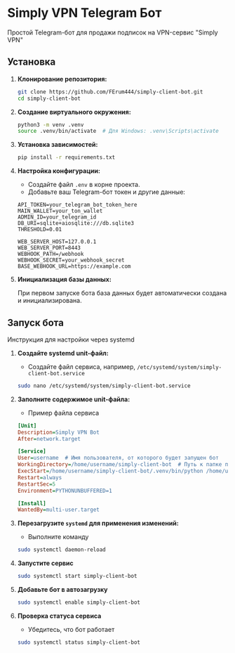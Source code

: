 
# Simply VPN Telegram Бот

Простой Telegram-бот для продажи подписок на VPN-сервис "Simply VPN"

## Установка

1. **Клонирование репозитория:**

    ```bash
    git clone https://github.com/FErum444/simply-client-bot.git
    cd simply-client-bot
    ```

2. **Создание виртуального окружения:**

    ```bash
    python3 -m venv .venv
    source .venv/bin/activate  # Для Windows: .venv\Scripts\activate
    ```

3. **Установка зависимостей:**

    ```bash
    pip install -r requirements.txt
    ```

4. **Настройка конфигурации:**

    - Создайте файл `.env` в корне проекта.
    - Добавьте ваш Telegram-бот токен и другие данные:

    ```env
    API_TOKEN=your_telegram_bot_token_here
    MAIN_WALLET=your_ton_wallet
    ADMIN_ID=your_telegram_id
    DB_URI=sqlite+aiosqlite:///db.sqlite3
    THRESHOLD=0.01

    WEB_SERVER_HOST=127.0.0.1
    WEB_SERVER_PORT=8443
    WEBHOOK_PATH=/webhook
    WEBHOOK_SECRET=your_webhook_secret
    BASE_WEBHOOK_URL=https://example.com
    ```

5. **Инициализация базы данных:**

    При первом запуске бота база данных будет автоматически создана и инициализирована.


## Запуск бота

Инструкция для настройки через systemd

1. **Создайте systemd unit-файл:**

    - Создайте файл сервиса, например, `/etc/systemd/system/simply-client-bot.service`

    ```bash
    sudo nano /etc/systemd/system/simply-client-bot.service
    ```

2. **Заполните содержимое unit-файла:**

    - Пример файла сервиса
        
    ```ini
    [Unit]
    Description=Simply VPN Bot
    After=network.target

    [Service]
    User=username  # Имя пользователя, от которого будет запущен бот
    WorkingDirectory=/home/username/simply-client-bot  # Путь к папке проекта
    ExecStart=/home/username/simply-client-bot/.venv/bin/python /home/username/simply-client-bot/run.py # Заменить имя пользователя
    Restart=always
    RestartSec=5
    Environment=PYTHONUNBUFFERED=1

    [Install]
    WantedBy=multi-user.target
    ```

3. **Перезагрузите `systemd` для применения изменений:**

    - Выполните команду

    ```bash
    sudo systemctl daemon-reload
    ```

4. **Запустите сервис**

    ```bash
    sudo systemctl start simply-client-bot
    ```

5. **Добавьте бот в автозагрузку**

    ```bash
    sudo systemctl enable simply-client-bot
    ```

6. **Проверка статуса сервиса**

    - Убедитесь, что бот работает

    ```bash
    sudo systemctl status simply-client-bot
    ```
